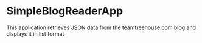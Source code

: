 SimpleBlogReaderApp
===================

This application retrieves JSON data from the teamtreehouse.com blog and displays it in list format
